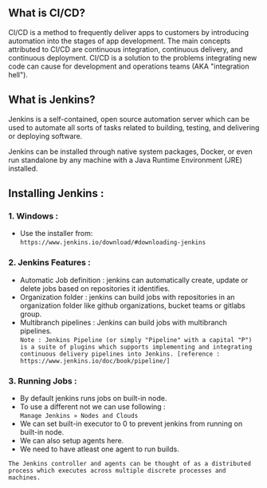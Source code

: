 ## What is CI/CD?

CI/CD is a method to frequently deliver apps to customers by introducing automation into the stages of app development. 
The main concepts attributed to CI/CD are continuous integration, continuous delivery, and continuous deployment. 
CI/CD is a solution to the problems integrating new code can cause for development and operations teams (AKA "integration hell").

## What is Jenkins? 

Jenkins is a self-contained, open source automation server which can be used to automate all sorts of tasks related to building, testing, and delivering or deploying software.

Jenkins can be installed through native system packages, Docker, or even run standalone by any machine with a Java Runtime Environment (JRE) installed.

## Installing Jenkins : 

### 1. Windows : 
- Use the installer from:  
    `https://www.jenkins.io/download/#downloading-jenkins`


### 2. Jenkins Features : 

- Automatic Job definition : jenkins can automatically create, update or delete jobs based on repositories it identifies.
- Organization folder : jenkins can build jobs with repositories in an organization folder like github organizations, bucket teams or gitlabs group.
- Multibranch pipelines : Jenkins can build jobs with multibranch pipelines.  
    `Note : Jenkins Pipeline (or simply "Pipeline" with a capital "P") is a suite of plugins which supports implementing and integrating continuous delivery pipelines into Jenkins. [reference : https://www.jenkins.io/doc/book/pipeline/]`

### 3. Running Jobs : 

- By default jenkins runs jobs on built-in node. 
- To use a different not we can use following :  
    `Manage Jenkins » Nodes and Clouds`
- We can set built-in executor to 0 to prevent jenkins from running on built-in node.
- We can also setup agents here.
- We need to have atleast one agent to run builds.

`The Jenkins controller and agents can be thought of as a distributed process which executes across multiple discrete processes and machines.`  


